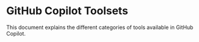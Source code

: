 # GitHub Copilot Toolsets

This document explains the different categories of tools available in GitHub Copilot.
